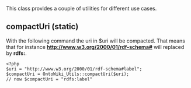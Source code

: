 This class provides a couple of utilities for different use cases.

## compactUri (static)

With the following command the uri in $uri will be compacted. That means that for instance **http://www.w3.org/2000/01/rdf-schema#** will replaced by **rdfs:**.
```
<?php
$uri = "http://www.w3.org/2000/01/rdf-schema#label";
$compactUri = OntoWiki_Utils::compactUri($uri);
// now $compactUri = "rdfs:label"
```
